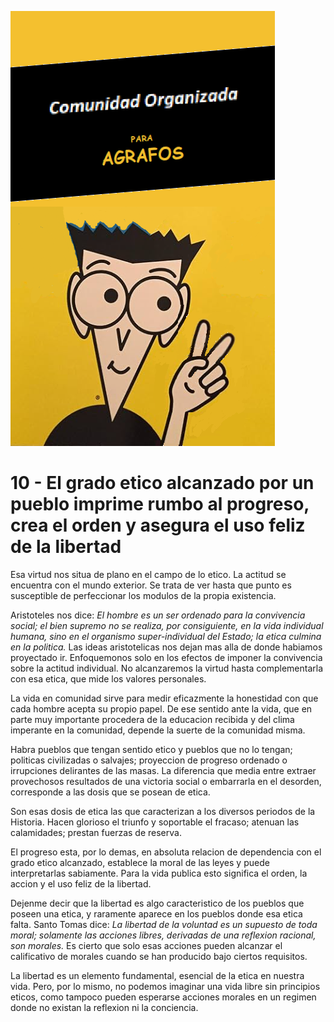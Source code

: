 ![](comunidad-organizada-para-agrafos.png)

# 10 - El grado etico alcanzado por un pueblo imprime rumbo al progreso, crea el orden y asegura el uso feliz de la libertad

Esa virtud nos situa de plano en el campo de lo etico. La actitud se encuentra con el mundo exterior. Se trata de ver
hasta que punto es susceptible de perfeccionar los modulos de la propia existencia.

Aristoteles nos dice: *El hombre es un ser ordenado para la convivencia social; el bien supremo no se realiza, por
consiguiente, en la vida individual humana, sino en el organismo super-individual del Estado; la etica culmina en la
politica.* Las ideas aristotelicas nos dejan mas alla de donde habiamos proyectado ir. Enfoquemonos solo en los efectos
de imponer la convivencia sobre la actitud individual. No alcanzaremos la virtud hasta complementarla con esa etica,
que mide los valores personales.

La vida en comunidad sirve para medir eficazmente la honestidad con que cada hombre acepta su propio papel. De ese
sentido ante la vida, que en parte muy importante procedera de la educacion recibida y del clima imperante en la
comunidad, depende la suerte de la comunidad misma.

Habra pueblos que tengan sentido etico y pueblos que no lo tengan; politicas civilizadas o salvajes; proyeccion de
progreso ordenado o irrupciones delirantes de las masas. La diferencia que media entre extraer provechosos resultados
de una victoria social o embarrarla en el desorden, corresponde a las dosis que se posean de etica.

Son esas dosis de etica las que caracterizan a los diversos periodos de la Historia. Hacen glorioso el triunfo y
soportable el fracaso; atenuan las calamidades; prestan fuerzas de reserva.

El progreso esta, por lo demas, en absoluta relacion de dependencia con el grado etico alcanzado, establece la moral
de las leyes y puede interpretarlas sabiamente. Para la vida publica esto significa el orden, la accion y el uso
feliz de la libertad.

Dejenme decir que la libertad es algo caracteristico de los pueblos que poseen una etica, y raramente aparece en
los pueblos donde esa etica falta. Santo Tomas dice: *La libertad de la voluntad es un supuesto de toda moral;
solamente las acciones libres, derivadas de una reflexion racional, son morales.* Es cierto que solo esas acciones
pueden alcanzar el calificativo de morales cuando se han producido bajo ciertos requisitos.

La libertad es un elemento fundamental, esencial de la etica en nuestra vida. Pero, por lo mismo, no podemos imaginar
una vida libre sin principios eticos, como tampoco pueden esperarse acciones morales en un regimen donde no existan
la reflexion ni la conciencia.

